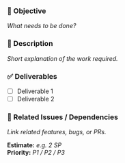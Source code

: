 ### 🎯 Objective
_What needs to be done?_

### 📝 Description
_Short explanation of the work required._

### ✅ Deliverables
- [ ] Deliverable 1  
- [ ] Deliverable 2  

### 🔗 Related Issues / Dependencies
_Link related features, bugs, or PRs._

**Estimate:** _e.g. 2 SP_  
**Priority:** _P1 / P2 / P3_
